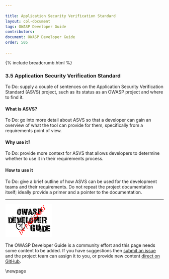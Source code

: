 ```yaml
---

title: Application Security Verification Standard
layout: col-document
tags: OWASP Developer Guide
contributors:
document: OWASP Developer Guide
order: 505

---
```


{% include breadcrumb.html %}

### 3.5 Application Security Verification Standard

To Do: supply a couple of sentences on the Application Security Verification Standard (ASVS) project,
such as its status as an OWASP project and where to find it.

#### What is ASVS?

To Do: go into more detail about ASVS so that a developer can gain an overview of what the tool can provide for them,
specifically from a requirements point of view.

#### Why use it?

To Do: provide more context for ASVS that allows developers
to determine whether to use it in their requirements process.

#### How to use it

To Do: give a brief outline of how ASVS can be used for the development teams and their requirements.
Do not repeat the project documentation itself; ideally provide a primer and a pointer to the documentation.

----

![Developer Guide](../assets/images/dg_wip.png "OWASP Developer Guide")

The OWASP Developer Guide is a community effort and this page needs some content to be added.
If you have suggestions then [submit an issue][issue0505] and the project team can assign it to you,
or provide new content [direct on GitHub][edit0505].

[issue0505]: https://github.com/OWASP/www-project-developer-guide/issues/new?labels=enhancement&template=request.md&title=Update:%2005-requirements/05-asvs
[edit0505]: https://github.com/OWASP/www-project-developer-guide/blob/main/draft/05-requirements/05-asvs.md

\newpage
